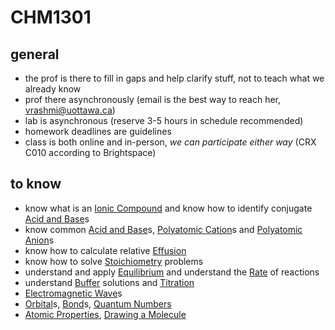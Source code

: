 # CHM1301

## general

- the prof is there to fill in gaps and help clarify stuff, not to teach what we already know
- prof there asynchronously (email is the best way to reach her, vrashmi@uottawa.ca)
- lab is asynchronous (reserve 3-5 hours in schedule recommended)
- homework deadlines are guidelines
- class is both online and in-person, *we can participate either way* (CRX C010 according to Brightspace)

## to know

- know what is an [Ionic Compound](Ionic%20Compound%203e249c4c15b44fe6a67d0ef692af5884.md) and know how to identify conjugate [Acid and Base](Acid%20and%20Base%207f0756ab520442c597b197155fa4062c.md)s
- know common [Acid and Base](Acid%20and%20Base%207f0756ab520442c597b197155fa4062c.md)s, [Polyatomic Cation](Polyatomic%20Cation%20dc6bfa2a484245a6bcbf512f7c3d123c.md)s and [Polyatomic Anion](Polyatomic%20Anion%200d435352f0e649f2bbe250a0b6004c48.md)s
- know how to calculate relative [Effusion](Effusion%209fa4e2e8321a4031ac340106edb2fdf4.md)
- know how to solve [Stoichiometry](Stoichiometry%20a398038171b54bd2ab9fe08da84b4c32.md) problems
- understand and apply [Equilibrium](Equilibrium%20a8f9599f4a064c8b9f37ae20f90835c3.md) and understand the [Rate](Rate%2015b549be89df4681b668a5c52d129a36.md) of reactions
- understand [Buffer](Buffer%202b4195d93d3f49e9a749dfc58749802e.md) solutions and [Titration](Titration%20762f62478e8d40cd9b3d37618e0d5aa2.md)
- [Electromagnetic Wave](Electromagnetic%20Wave%209c989526af244e4f8d22ec72c535a026.md)s
- [Orbital](Orbital%2074492c814a0b487a8cda5b10fff8be03.md)s, [Bond](Bond%203e540ea0ab234eca9486d144a72f898e.md)s, [Quantum Numbers](Quantum%20Numbers%20d974cb98a52245e7b212aa7996ad502b.md)
- [Atomic Properties](Atomic%20Properties%20456d21da2f1e4083afad6684e4894e64.md), [Drawing a Molecule](Drawing%20a%20Molecule%201656b68fa32a4e1bbc645f1bccdfba4d.md)
